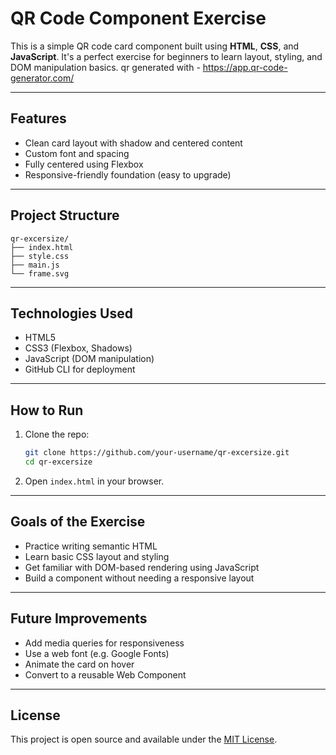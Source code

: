 # QR Code Component Exercise

This is a simple QR code card component built using **HTML**, **CSS**, and **JavaScript**. It's a perfect exercise for beginners to learn layout, styling, and DOM manipulation basics.
qr generated with - https://app.qr-code-generator.com/

---

## Features

- Clean card layout with shadow and centered content
- Custom font and spacing
- Fully centered using Flexbox
- Responsive-friendly foundation (easy to upgrade)

---

## Project Structure

```
qr-excersize/
├── index.html
├── style.css
├── main.js
└── frame.svg
```

---

## Technologies Used

- HTML5
- CSS3 (Flexbox, Shadows)
- JavaScript (DOM manipulation)
- GitHub CLI for deployment

---

## How to Run

1. Clone the repo:
   ```bash
   git clone https://github.com/your-username/qr-excersize.git
   cd qr-excersize
   ```

2. Open `index.html` in your browser.

---

## Goals of the Exercise

- Practice writing semantic HTML
- Learn basic CSS layout and styling
- Get familiar with DOM-based rendering using JavaScript
- Build a component without needing a responsive layout

---

## Future Improvements

- Add media queries for responsiveness
- Use a web font (e.g. Google Fonts)
- Animate the card on hover
- Convert to a reusable Web Component

---

## License

This project is open source and available under the [MIT License](LICENSE).
